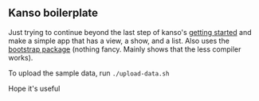 Kanso boilerplate
-----------------

Just trying to continue beyond the last step of kanso's [getting started](http://kan.so/docs/Third-party_modules) and make a simple app that has a view, a show, and a list. Also uses the [bootstrap package](http://kan.so/packages/details/bootstrap) (nothing fancy. Mainly shows that the less compiler works).

To upload the sample data, run `./upload-data.sh`

Hope it's useful
